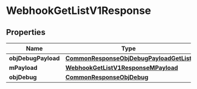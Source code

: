 
# WebhookGetListV1Response

## Properties
Name | Type | Description | Notes
------------ | ------------- | ------------- | -------------
**objDebugPayload** | [**CommonResponseObjDebugPayloadGetList**](CommonResponseObjDebugPayloadGetList.md) |  | 
**mPayload** | [**WebhookGetListV1ResponseMPayload**](WebhookGetListV1ResponseMPayload.md) |  | 
**objDebug** | [**CommonResponseObjDebug**](CommonResponseObjDebug.md) |  |  [optional]



